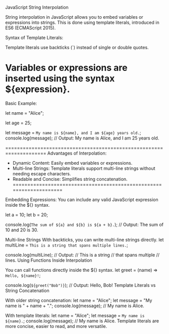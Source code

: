 JavaScript String Interpolation

String interpolation in JavaScript allows you to embed variables or expressions into strings. This is done using template literals, introduced in ES6 (ECMAScript 2015).

Syntax of Template Literals:

Template literals use backticks (`) instead of single or double quotes.

Variables or expressions are inserted using the syntax ${expression}.
====================================================================
Basic Example:

let name = "Alice";

let age = 25;

let message = `My name is ${name}, and I am ${age} years old.`;
console.log(message); // Output: My name is Alice, and I am 25 years old.

====================================================================
Advantages of Interpolation:
 - Dynamic Content: Easily embed variables or expressions.
 - Multi-line Strings: Template literals support multi-line strings without needing escape characters.
 - Readable and Concise: Simplifies string concatenation.
====================================================================

Embedding Expressions:
You can include any valid JavaScript expression inside the ${} syntax.

let a = 10;
let b = 20;

console.log(`The sum of ${a} and ${b} is ${a + b}.`); // Output: The sum of 10 and 20 is 30.

Multi-line Strings
With backticks, you can write multi-line strings directly.
let multiLine = `This is a string
that spans multiple
lines.`;

console.log(multiLine);
// Output:
// This is a string
// that spans multiple
// lines.
Using Functions Inside Interpolation

You can call functions directly inside the ${} syntax.
let greet = (name) => `Hello, ${name}!`;

console.log(`${greet("Bob")}`); // Output: Hello, Bob!
Template Literals vs String Concatenation

With older string concatenation:
let name = "Alice";
let message = "My name is " + name + ".";
console.log(message); // My name is Alice.

With template literals:
let name = "Alice";
let message = `My name is ${name}.`;
console.log(message); // My name is Alice.
Template literals are more concise, easier to read, and more versatile.
